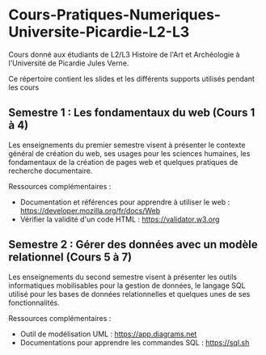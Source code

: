 # Cours-Pratiques-Numeriques-Universite-Picardie-L2-L3

Cours donné aux étudiants de L2/L3 Histoire de l'Art et Archéologie à l'Université de Picardie Jules Verne.

Ce répertoire contient les slides et les différents supports utilisés pendant les cours

## Semestre 1 : Les fondamentaux du web (Cours 1 à 4)

Les enseignements du premier semestre visent à présenter le contexte général de création du web, ses usages pour les sciences humaines, les fondamentaux de la création de pages web et quelques pratiques de recherche documentaire.

Ressources complémentaires :

- Documentation et références pour apprendre à utiliser le web : https://developer.mozilla.org/fr/docs/Web
- Vérifier la validité d'un code HTML : https://validator.w3.org

## Semestre 2 : Gérer des données avec un modèle relationnel (Cours 5 à 7)

Les enseignements du second semestre visent à présenter les outils informatiques mobilisables pour la gestion de données, le langage SQL utilisé pour les bases de données relationnelles et quelques unes de ses fonctionnalités.

Ressources complémentaires :

- Outil de modélisation UML : https://app.diagrams.net
- Documentations pour apprendre les commandes SQL : https://sql.sh

